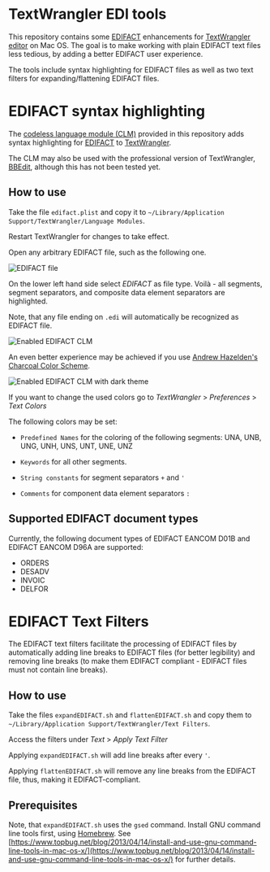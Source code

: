 # TextWrangler EDI tools
This repository contains some [EDIFACT](http://en.wikipedia.org/wiki/EDIFACT) enhancements for [TextWrangler editor](http://www.barebones.com/products/textwrangler/) on Mac OS. The goal is to make working with plain EDIFACT text files less tedious, by adding a better EDIFACT user experience.

The tools include syntax highlighting for EDIFACT files as well as two text filters for expanding/flattening EDIFACT files.


# EDIFACT syntax highlighting

The [codeless language module (CLM)](http://www.barebones.com/support/develop/clm.html) provided in this repository adds syntax highlighting for [EDIFACT](http://en.wikipedia.org/wiki/EDIFACT) to [TextWrangler](http://www.barebones.com/products/textwrangler/). 

The CLM may also be used with the professional version of TextWrangler, [BBEdit](http://www.barebones.com/products/bbedit/), although this has not been tested yet.

## How to use

Take the file `edifact.plist` and copy it to `~/Library/Application Support/TextWrangler/Language Modules`.
 
Restart TextWrangler for changes to take effect.

Open any arbitrary EDIFACT file, such as the following one.

![EDIFACT file](https://raw.githubusercontent.com/pliegl/textwrangler-edi/master/site/regular.png?raw=true "EDIFACT file")

On the lower left hand side select *EDIFACT* as file type. Voilà - all segments, segment separators, and composite data element separators are highlighted.

Note, that any file ending on `.edi` will automatically be recognized as EDIFACT file.

![Enabled EDIFACT CLM](https://raw.githubusercontent.com/pliegl/textwrangler-edi/master/site/enabled.png?raw=true "Enabled CLM")

An even better experience may be achieved if you use [Andrew Hazelden's Charcoal Color Scheme](http://www.andrewhazelden.com/blog/2012/09/charcoal-color-scheme-for-textwrangler-and-bbedit/).

![Enabled EDIFACT CLM with dark theme](https://raw.githubusercontent.com/pliegl/textwrangler-edi/master/site/enabled_dark.png?raw=true "Enabled CLM with dark theme")

If you want to change the used colors go to *TextWrangler* > *Preferences* > *Text Colors*

The following colors may be set:

 * `Predefined Names` for the coloring of the following segments: UNA, UNB, UNG, UNH, UNS, UNT, UNE, UNZ 

 * `Keywords` for all other segments.

 * `String constants` for segment separators `+` and `'`

 * `Comments` for component data element separators `:`

## Supported EDIFACT document types

Currently, the following document types of EDIFACT EANCOM D01B and EDIFACT EANCOM D96A are supported:

 * ORDERS
 * DESADV
 * INVOIC
 * DELFOR

 
# EDIFACT Text Filters

The EDIFACT text filters facilitate the processing of EDIFACT files by automatically adding line breaks to EDIFACT files (for better legibility) and removing line breaks (to make them EDIFACT compliant - EDIFACT files must not contain line breaks).

## How to use

Take the files `expandEDIFACT.sh` and `flattenEDIFACT.sh` and copy them to `~/Library/Application Support/TextWrangler/Text Filters`.
 
Access the filters under *Text* > *Apply Text Filter* 

Applying `expandEDIFACT.sh` will add line breaks after every `'`.

Applying `flattenEDIFACT.sh` will remove any line breaks from the EDIFACT file, thus, making it EDIFACT-compliant.

## Prerequisites

Note, that `expandEDIFACT.sh` uses the `gsed` command. Install GNU command line tools first, using [Homebrew](http://brew.sh). See [https://www.topbug.net/blog/2013/04/14/install-and-use-gnu-command-line-tools-in-mac-os-x/](https://www.topbug.net/blog/2013/04/14/install-and-use-gnu-command-line-tools-in-mac-os-x/) for further details.

 

